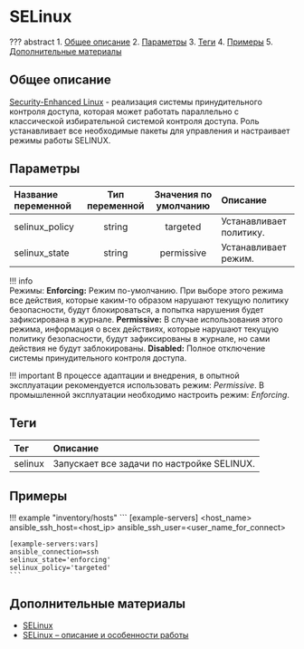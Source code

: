 # SELinux

??? abstract
    1. [Общее описание](#общее-описание)
    2. [Параметры](#параметры)
    3. [Теги](#теги)
    4. [Примеры](#примеры)
    5. [Дополнительные материалы](#дополнительные-материалы)

## Общее описание
[Security-Enhanced Linux](https://ru.wikipedia.org/wiki/SELinux) - реализация системы принудительного контроля доступа, которая может работать параллельно с классической избирательной системой контроля доступа. Роль устанавливает все необходимые пакеты для управления и настраивает режимы работы SELINUX.

## Параметры
|Название переменной  | Тип переменной | Значения по умолчанию | Описание                                     |
|:--------------------|:--------------:|:---------------------:|:---------------------------------------------|
|selinux_policy       | string         | targeted              | Устанавливает политику.                      |
|selinux_state        | string         | permissive            | Устанавливает режим.                         |

!!! info     
    Режимы:
    **Enforcing:** Режим по-умолчанию. При выборе этого режима все действия, которые каким-то образом нарушают текущую политику безопасности, будут блокироваться, а попытка нарушения будет зафиксирована в журнале.
    **Permissive:** В случае использования этого режима, информация о всех действиях, которые нарушают текущую политику безопасности, будут зафиксированы в журнале, но сами действия не будут заблокированы.
    **Disabled:** Полное отключение системы принудительного контроля доступа.

!!! important
    В процессе адаптации и внедрения, в опытной эксплуатации рекомендуется использовать режим: *Permissive*. В промышленной эксплуатации необходимо настроить режим: *Enforcing*. 

## Теги
|Тег                  | Описание                                          |
|:--------------------|:--------------------------------------------------|
|selinux              | Запускает все задачи по настройке SELINUX.        |

## Примеры

!!! example "inventory/hosts"
    ```
    [example-servers]
    <host_name> ansible_ssh_host=<host_ip> ansible_ssh_user=<user_name_for_connect>

    [example-servers:vars]
    ansible_connection=ssh
    selinux_state='enforcing'
    selinux_policy='targeted'
    ```

## Дополнительные материалы

- [SELinux](http://selinuxproject.org/page/Main_Page)
- [SELinux – описание и особенности работы](https://habr.com/ru/company/kingservers/blog/209644/)